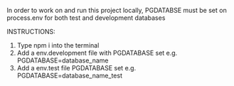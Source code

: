 In order to work on and run this project locally, PGDATABSE must be set on process.env for both test and development databases

INSTRUCTIONS:

1. Type npm i into the terminal
2. Add a env.development file with PGDATABASE set e.g. PGDATABASE=database_name
3. Add a env.test file PGDATABASE set e.g. PGDATABASE=database_name_test
